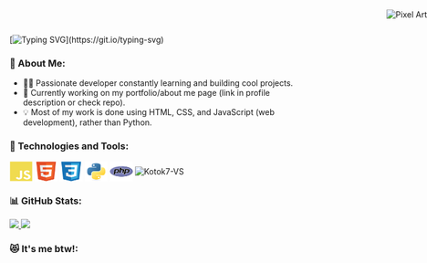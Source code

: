 [![Typing SVG](https://readme-typing-svg.demolab.com?font=Fira+Code&pause=1000&color=6793F7&width=435&lines=Hello!+I'm+Kotokk.;Welcome+to+my+Github+profile!)](https://git.io/typing-svg)

### 🎯 About Me:
- 👨‍💻 Passionate developer constantly learning and building cool projects.
- 🚀 Currently working on my portfolio/about me page (link in profile description or check repo).
- 💡 Most of my work is done using HTML, CSS, and JavaScript (web development), rather than Python.

### 🚀 Technologies and Tools:
<div style="display: inline-block;">
  <img align="center" alt="Kotok7-Js" height="35" width="40" src="https://raw.githubusercontent.com/devicons/devicon/master/icons/javascript/javascript-plain.svg" />
  <img align="center" alt="Kotok7-HTML" height="35" width="40" src="https://raw.githubusercontent.com/devicons/devicon/master/icons/html5/html5-original.svg" />
  <img align="center" alt="Kotok7-CSS" height="35" width="40" src="https://raw.githubusercontent.com/devicons/devicon/master/icons/css3/css3-original.svg" />
  <img align="center" alt="Kotok7-Python" height="35" width="40" src="https://raw.githubusercontent.com/devicons/devicon/master/icons/python/python-original.svg" />
  <img align="center" alt="Kotok7-PHP" height="35" width="40" src="https://raw.githubusercontent.com/devicons/devicon/master/icons/php/php-original.svg" />
  <img align="center" alt="Kotok7-VS" height="35" width="40" src="https://cdn.jsdelivr.net/gh/devicons/devicon/icons/vscode/vscode-original.svg" />
</div>

### 📊 GitHub Stats:
<div>
  <a href="https://github.com/Kotok7">
    <img height="195px" src="https://github-readme-stats.vercel.app/api?username=Kotok7&show_icons=true&theme=one_dark_pro&include_all_commits=true&count_private=true" />
    <img height="195px" src="https://github-readme-stats.vercel.app/api/top-langs/?username=Kotok7&layout=compact&langs_count=7&theme=one_dark_pro" />
  </a>
</div>

### 😻 It's me btw!:
<div style="position: absolute; top: 20px; right: 0;">
  <img src="https://github.com/user-attachments/assets/3dd95ed7-9349-404f-8506-a3ad9a4cf5fb" alt="Pixel Art" width="200" />
</div>
